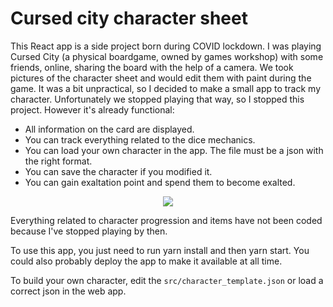 # Cursed city character sheet

This React app is a side project born during COVID lockdown. I was playing Cursed City (a physical boardgame, owned by games workshop) with some friends, online, sharing the board with the help of a camera. We took pictures of the character sheet and would edit them with paint during the game. It was a bit unpractical, so I decided to make a small app to track my character. Unfortunately we stopped playing that way, so I stopped this project. However it's already functional:

- All information on the card are displayed.
- You can track everything related to the dice mechanics.
- You can load your own character in the app. The file must be a json with the right format.
- You can save the character if you modified it.
- You can gain exaltation point and spend them to become exalted.

<div style="text-align:center">
  <img src="https://github.com/Elesh-Norn/cursed-city-char-sheet/raw/main/examplepicture.png"/>
</div>

Everything related to character progression and items have not been coded because I've stopped playing by then.

To use this app, you just need to run yarn install and then yarn start. You could also probably deploy the app to make it available at all time.

To build your own character, edit the `src/character_template.json` or load a correct json in the web app.
